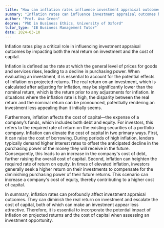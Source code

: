 ```yaml
---
title: "How can inflation rates influence investment appraisal outcomes?"
summary: "Inflation rates can influence investment appraisal outcomes by affecting the real return on investment and the cost of capital."
author: "Prof. Ava Green"
degree: "PhD in Business Ethics, University of Oxford"
tutor_type: "IB Business Management Tutor"
date: 2024-03-10
---
```


Inflation rates play a critical role in influencing investment appraisal outcomes by impacting both the real return on investment and the cost of capital.

Inflation is defined as the rate at which the general level of prices for goods and services rises, leading to a decline in purchasing power. When evaluating an investment, it is essential to account for the potential effects of inflation on projected returns. The real return on an investment, which is calculated after adjusting for inflation, may be significantly lower than the nominal return, which is the return prior to any adjustments for inflation. In situations where the inflation rate is high, the disparity between the real return and the nominal return can be pronounced, potentially rendering an investment less appealing than it initially seems.

Furthermore, inflation affects the cost of capital—the expense of a company’s funds, which includes both debt and equity. For investors, this refers to the required rate of return on the existing securities of a portfolio company. Inflation can elevate the cost of capital in two primary ways. First, it can raise the cost of borrowing. During periods of high inflation, lenders typically demand higher interest rates to offset the anticipated decline in the purchasing power of the money they will receive in the future. Consequently, this leads to an increase in the company's cost of debt, further raising the overall cost of capital. Second, inflation can heighten the required rate of return on equity. In times of elevated inflation, investors generally seek a higher return on their investments to compensate for the diminishing purchasing power of their future returns. This scenario can increase a company's cost of equity, thereby contributing to a higher cost of capital.

In summary, inflation rates can profoundly affect investment appraisal outcomes. They can diminish the real return on investment and escalate the cost of capital, both of which can make an investment appear less attractive. Therefore, it is essential to incorporate the potential impact of inflation on projected returns and the cost of capital when assessing an investment opportunity.
    